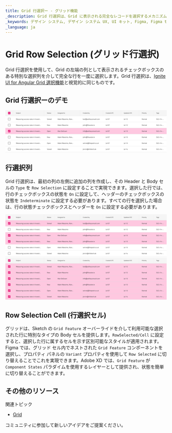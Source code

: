 ```yaml
---
title: Grid 行選択ー - グリッド機能
_description: Grid 行選択は、Grid に表示される完全なレコードを選択するメカニズムを提供します。
_keywords: デザイン システム, デザイン システム UX, UI キット, Figma, Figma to Angular, Figma からコードをエクスポート, Figma to HTML, Figma UI キット, Sketch, Ignite UI for Angular, Sketch to Angular, Angular, Angular デザイン システム, Sketch からコードをエクスポート, Angular 用のデザイン キット, Sketch HTML, Sketch to HTML, Sketch UI キット, Adobe XD, Adobe XD to Angular, Adobe XD からコードをエクスポート, Adobe XD to HTML, Adobe XD UI キット
_language: ja
---
```


# Grid Row Selection (グリッド行選択)

Grid 行選択を使用して、Grid の左端の列として表示されるチェックボックスのある特別な選択列を介して完全な行を一度に選択します。Grid 行選択は、[Ignite UI for Angular Grid 選択機能](https://jp.infragistics.com/products/ignite-ui-angular/angular/components/grid/selection.html#grid-行選択)と視覚的に同じものです。

## Grid 行選択ーのデモ

<img class="responsive-img" src="../images/grid_row_selection_demo.png" srcset="../images/grid_row_selection_demo@2x.png 2x" />

## 行選択列

Grid 行選択は、最初の列の左側に追加の列を作成し、その Header と Body セルの `Type` を `Row Selection` に設定することで実現できます。選択した行では、行のチェックボックスの状態を `On` に設定して、ヘッダーのチェックボックスの状態を `Indeterminate` に設定する必要があります。すべての行を選択した場合は、行の状態チェックボックスとヘッダーを `On` に設定する必要があります。

<img class="responsive-img" src="../images/grid_row_selection.png" srcset="../images/grid_row_selection@2x.png 2x" />
  <div class="divider--half"></div>
    <div class="divider--half"></div>
      <div class="divider--half"></div>
        <div class="divider--half"></div>
<img class="responsive-img" src="../images/grid_row_selection_all.png" srcset="../images/grid_row_selection_all@2x.png 2x" />
  <div class="divider--half"></div>
    <div class="divider--half"></div>

## Row Selection Cell (行選択セル)

グリッドは、Sketch の `Grid Feature` オーバーライドを介して利用可能な選択された行に特別なタイプの Body セルを提供します。`RowSelected/Cell` に設定すると、選択した行に属するセルを示す区別可能なスタイルが適用されます。Figma では、グリッド セル内でネストされた `Grid Feature` コンポーネントを選択し、プロパティ パネルの `Variant` プロパティを使用して `Row Selected` に切り替えることでこれを実現できます。Adobe XD では、`Grid Feature` が `Component States` パラダイムを使用するレイヤーとして提供され、状態を簡単に切り替えることができます。

## その他のリソース

関連トピック

- [Grid](grid.md)
  <div class="divider--half"></div>

コミュニティに参加して新しいアイデアをご提案ください。

